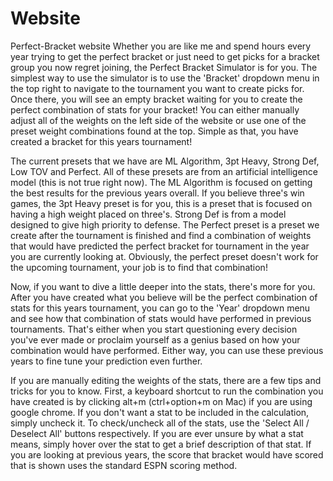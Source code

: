 # Website
Perfect-Bracket website
Whether you are like me and spend hours every year trying to get the perfect bracket or just 
need to get picks for a bracket group you now regret joining, the Perfect Bracket Simulator is for you. The simplest way to use 
the simulator is to use the 'Bracket' dropdown menu in the top right to navigate to the tournament you want to create picks for. 
Once there, you will see an empty bracket waiting for you to create the perfect combination of stats for your bracket! 
You can either manually adjust all of the weights on the left side of the website or use one of the preset weight combinations 
found at the top. Simple as that, you have created a bracket for this years tournament!

The current presets that we have are ML Algorithm, 3pt Heavy, Strong Def, Low TOV and Perfect. 
All of these presets are from an artificial intelligence model (this is not true right now). The ML Algorithm is focused
on getting the best results for the previous years overall. If you believe three's win games, the 3pt Heavy preset is for you, 
this is a preset that is focused on having a high weight placed on three's. Strong Def is from a model designed to give high 
priority to defense. The Perfect preset is a preset we create after the tournament is finished and find a combination of weights 
that would have predicted the perfect bracket for tournament in the year you are currently looking at. 
Obviously, the perfect preset doesn't work for the upcoming tournament, your job is to find that combination!

Now, if you want to dive a little deeper into the stats, there's more for you. After you have
created what you believe will be the perfect combination of stats for this years tournament, you can go to the 'Year'
dropdown menu and see how that combination of stats would have performed in previous tournaments. That's either when you
start questioning every decision you've ever made or proclaim yourself as a genius based on how your combination would have performed. 
Either way, you can use these previous years to fine tune your prediction even further.

If you are manually editing the weights of the stats, there are a few tips and
tricks for you to know. First, a keyboard shortcut to run the combination you have created is by clicking alt+m 
(ctrl+option+m on Mac) if you are using google chrome. If you don't want a stat to be included in the calculation,
simply uncheck it. To check/uncheck all of the stats, use the 'Select All / Deselect All' buttons respectively. 
If you are ever unsure by what a stat means, simply hover over the stat to get a brief description of that stat.
If you are looking at previous years, the score that bracket would have scored that is shown uses the standard ESPN scoring
method.
